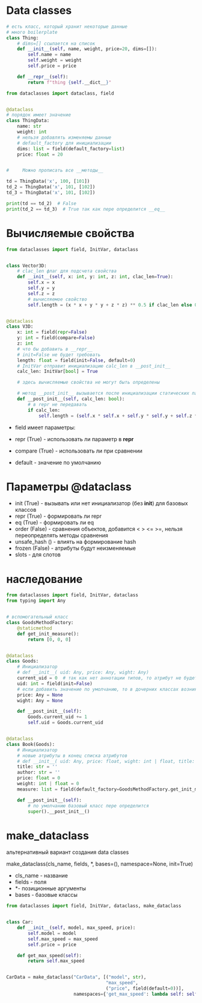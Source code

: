 # Data classes

```python
# есть класс, который хранит некоторые данные
# много boilerplate
class Thing:
    # dims=[] ссылается на список
    def __init__(self, name, weight, price=20, dims=[]):
        self.name = name
        self.weight = weight
        self.price = price

    def __repr__(self):
        return f"thing {self.__dict__}"

```

```python
from dataclasses import dataclass, field


@dataclass
# порядок имеет значение
class ThingData:
    name: str
    weight: int
    # нельзя добавлять изменяемы данные
    # default_factory для инициализации
    dims: list = field(default_factory=list)
    price: float = 20


#     Можно прописать все __методы__

td = ThingData('x', 100, [101])
td_2 = ThingData('x', 101, [102])
td_3 = ThingData('x', 101, [102])

print(td == td_2)  # False
print(td_2 == td_3)  # True так как пере определится __eq__
```

# Вычисляемые свойства

```python
from dataclasses import field, InitVar, dataclass


class Vector3D:
    # clac_len флаг для подсчета свойства
    def __init__(self, x: int, y: int, z: int, clac_len=True):
        self.x = x
        self.y = y
        self.z = z
        # вычисляемое свойство
        self.length = (x * x + y * y + z * z) ** 0.5 if clac_len else 0


@dataclass
class V3D:
    x: int = field(repr=False)
    y: int = field(compare=False)
    z: int
    # что бы добавить в __repr__
    # init=False не будет требовать
    length: float = field(init=False, default=0)
    # InitVar отправит инициализацию calc_len в __post_init__
    calc_len: InitVar[bool] = True

    # здесь вычисляемые свойства не могут быть определены

    # метод __post_init__ вызывается после инициализации статических параметров 
    def __post_init__(self, calc_len: bool):
        # в repr не передавать
        if calc_len:
            self.length = (self.x * self.x + self.y * self.y + self.z * self.z) ** 0.5


```

- field имеет параметры:

- repr (True) - использовать ли параметр в __repr__
- compare (True) - использовать ли при сравнении
- default - значение по умолчанию

# Параметры @dataclass

- init (True) - вызывать или нет инициализатор (без __init__) для базовых классов
- repr (True) - формировать ли repr
- eq (True) - формировать ли eq
- order (False) - сравнения объектов, добавится < > <= >=, нельзя переопределять методы сравнения
- unsafe_hash () - влиять на формирование hash
- frozen (False) - атрибуты будут неизменяемые
- slots - для слотов

# наследование

```python
from dataclasses import field, InitVar, dataclass
from typing import Any


# вспомогательный класс
class GoodsMethodFactory:
    @staticmethod
    def get_init_measure():
        return [0, 0, 0]


@dataclass
class Goods:
    # Инициализатор
    # def __init__( uid: Any, price: Any, wight: Any)
    current_uid = 0  # так как нет аннотации типов, то атрибут не будет добавлен
    uid: int = field(init=False)
    # если добавить значение по умолчанию, то в дочерних классах возникнет ошибка
    price: Any = None
    wight: Any = None

    def __post_init__(self):
        Goods.current_uid += 1
        self.uid = Goods.current_uid


@dataclass
class Book(Goods):
    # Инициализатор
    # новые атрибуты в конец списка атрибутов
    # def __init__( uid: Any, price: float, wight: int | float, title: str, author:str)
    title: str = ''
    author: str = ''
    price: float = 0
    weight: int | float = 0
    measure: list = field(default_factory=GoodsMethodFactory.get_init_measure)

    def __post_init__(self):
        # по умолчанию базовый класс пере определится
        super().__post_init__()
```

# make_dataclass

альтернативный вариант создания data classes

make_dataclass(cls_name, fields, *, bases=(), namespace=None, init=True)

- cls_name - название
- fields - поля
- \*- позиционные аргументы
- bases - базовые классы

```python
from dataclasses import field, InitVar, dataclass, make_dataclass


class Car:
    def __init__(self, model, max_speed, price):
        self.model = model
        self.max_speed = max_speed
        self.price = price

    def get_max_speed(self):
        return self.max_speed


CarData = make_dataclass("CarData", [("model", str),
                                     "max_speed",
                                     ("price", field(default=0))],
                         namespaces={'get_max_speed': lambda self: self.max_speed})
```

